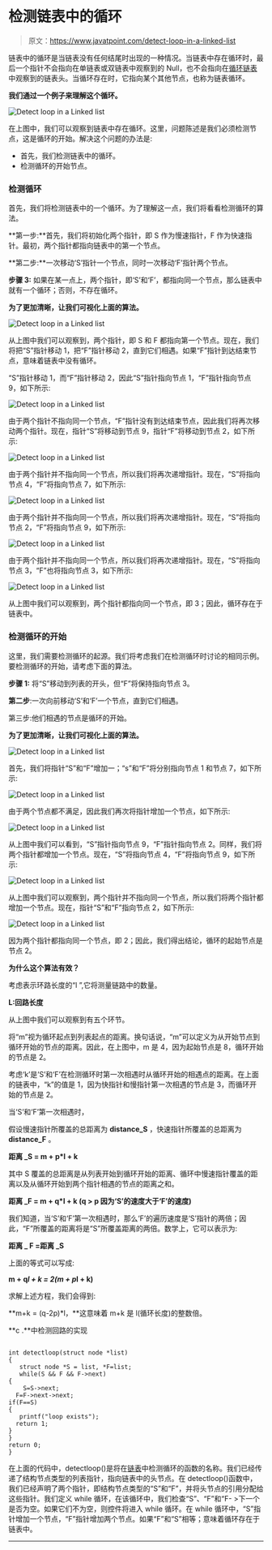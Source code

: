 # 检测链表中的循环

> 原文：<https://www.javatpoint.com/detect-loop-in-a-linked-list>

链表中的循环是当链表没有任何结尾时出现的一种情况。当链表中存在循环时，最后一个指针不会指向在单链表或双链表中观察到的 Null，也不会指向在[循环链表](https://www.javatpoint.com/circular-singly-linked-list)中观察到的链表头。当循环存在时，它指向某个其他节点，也称为链表循环。

**我们通过一个例子来理解这个循环。**

![Detect loop in a Linked list](img/6eb09de27c2febe1c21d8b72502c9763.png)

在上图中，我们可以观察到链表中存在循环。这里，问题陈述是我们必须检测节点，这是循环的开始。解决这个问题的办法是:

*   首先，我们检测链表中的循环。
*   检测循环的开始节点。

### 检测循环

首先，我们将检测链表中的一个循环。为了理解这一点，我们将看看检测循环的算法。

**第一步:**首先，我们将初始化两个指针，即 S 作为慢速指针，F 作为快速指针。最初，两个指针都指向链表中的第一个节点。

**第二步:**一次移动‘S’指针一个节点，同时一次移动‘F’指针两个节点。

**步骤 3:** 如果在某一点上，两个指针，即‘S’和‘F’，都指向同一个节点，那么链表中就有一个循环；否则，不存在循环。

**为了更加清晰，让我们可视化上面的算法。**

![Detect loop in a Linked list](img/199a70347faaeb6020170f1d354b3fc2.png)

从上图中我们可以观察到，两个指针，即 S 和 F 都指向第一个节点。现在，我们将把“S”指针移动 1，把“F”指针移动 2，直到它们相遇。如果“F”指针到达结束节点，意味着链表中没有循环。

“S”指针移动 1，而“F”指针移动 2，因此“S”指针指向节点 1，“F”指针指向节点 9，如下所示:

![Detect loop in a Linked list](img/b983c70257ed1479b909e3473b3db62e.png)

由于两个指针不指向同一个节点，“F”指针没有到达结束节点，因此我们将再次移动两个指针。现在，指针“S”将移动到节点 9，指针“F”将移动到节点 2，如下所示:

![Detect loop in a Linked list](img/7a171080da4b542edcc0c8fd7932729d.png)

由于两个指针并不指向同一个节点，所以我们将再次递增指针。现在，“S”将指向节点 4，“F”将指向节点 7，如下所示:

![Detect loop in a Linked list](img/79136c1b546a8f6fdaf968af3f51928a.png)

由于两个指针并不指向同一个节点，所以我们将再次递增指针。现在，“S”将指向节点 2，“F”将指向节点 9，如下所示:

![Detect loop in a Linked list](img/2c67c88ce22ec4a9f9a79740d5f4dfdc.png)

由于两个指针并不指向同一个节点，所以我们将再次递增指针。现在，“S”将指向节点 3，“F”也将指向节点 3，如下所示:

![Detect loop in a Linked list](img/4ff39353f4fa2594db73d072f32b44e2.png)

从上图中我们可以观察到，两个指针都指向同一个节点，即 3；因此，循环存在于链表中。

### 检测循环的开始

这里，我们需要检测循环的起源。我们将考虑我们在检测循环时讨论的相同示例。要检测循环的开始，请考虑下面的算法。

**步骤 1:** 将“S”移动到列表的开头，但“F”将保持指向节点 3。

**第二步**:一次向前移动‘S’和‘F’一个节点，直到它们相遇。

第三步:他们相遇的节点是循环的开始。

**为了更加清晰，让我们可视化上面的算法。**

![Detect loop in a Linked list](img/bc7e26f14a11e73b3ce78a4690dcb11d.png)

首先，我们将指针“S”和“F”增加一；“s”和“F”将分别指向节点 1 和节点 7，如下所示:

![Detect loop in a Linked list](img/ac1ebe8f42d7af46a2daaaff7a1baafb.png)

由于两个节点都不满足，因此我们再次将指针增加一个节点，如下所示:

![Detect loop in a Linked list](img/ced4b75d2cc993fab4279511db242669.png)

从上图中我们可以看到，“S”指针指向节点 9，“F”指针指向节点 2。同样，我们将两个指针都增加一个节点。现在，“S”将指向节点 4，“F”将指向节点 9，如下所示:

![Detect loop in a Linked list](img/f5deea95d6ff54d34ec71715f7c5d651.png)

从上图中我们可以观察到，两个指针并不指向同一个节点，所以我们将两个指针都增加一个节点。现在，指针“S”和“F”指向节点 2，如下所示:

![Detect loop in a Linked list](img/cee8af2ff5b4b1b1578566123221934d.png)

因为两个指针都指向同一个节点，即 2；因此，我们得出结论，循环的起始节点是节点 2。

**为什么这个算法有效？**

考虑表示环路长度的“l ”,它将测量链路中的数量。

**L:回路长度**

从上图中我们可以观察到有五个环节。

将“m”视为循环起点到列表起点的距离。换句话说，“m”可以定义为从开始节点到循环开始的节点的距离。因此，在上图中，m 是 4，因为起始节点是 8，循环开始的节点是 2。

考虑‘k’是‘S’和‘F’在检测循环时第一次相遇时从循环开始的相遇点的距离。在上面的链表中，“k”的值是 1，因为快指针和慢指针第一次相遇的节点是 3，而循环开始的节点是 2。

当‘S’和‘F’第一次相遇时，

假设慢速指针所覆盖的总距离为 **distance_S** ，快速指针所覆盖的总距离为 **distance_F** 。

**距离 _S = m + p*l + k**

其中 S 覆盖的总距离是从列表开始到循环开始的距离、循环中慢速指针覆盖的距离以及从循环开始到两个指针相遇的节点的距离之和。

**距离 _F = m + q*l + k (q > p 因为‘S’的速度大于‘F’的速度)**

我们知道，当‘S’和‘F’第一次相遇时，那么‘F’的遍历速度是‘S’指针的两倍；因此，“F”所覆盖的距离将是“S”所覆盖距离的两倍。数学上，它可以表示为:

**距离 _ F =距离 _S**

上面的等式可以写成:

**m + q*l + k = 2(m + p*l + k)**

求解上述方程，我们会得到:

**m+k = (q-2p)*l，**这意味着 m+k 是 l(循环长度)的整数倍。

**c .**中检测回路的实现

```

int detectloop(struct node *list) 
{
   struct node *S = list, *F=list;
   while(S && F && F->next) 
{
    S=S->next;
  F=F->next->next;
if(F==S)
{
   printf("loop exists");
  return 1;
}
}
return 0;
}

```

在上面的代码中，detectloop()是将在[链表](https://www.javatpoint.com/ds-linked-list)中检测循环的函数的名称。我们已经传递了结构节点类型的列表指针，指向链表中的头节点。在 detectloop()函数中，我们已经声明了两个指针，即结构节点类型的“S”和“F”，并将头节点的引用分配给这些指针。我们定义 while 循环，在该循环中，我们检查“S”、“F”和“F- >下一个是否为空。如果它们不为空，则控件将进入 while 循环。在 while 循环中，“S”指针增加一个节点，“F”指针增加两个节点。如果“F”和“S”相等；意味着循环存在于链表中。

* * *